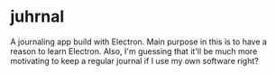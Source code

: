 # juhrnal
A journaling app build with Electron. Main purpose in this is to have a reason to learn Electron. Also, I'm guessing that it'll be much more motivating to keep a regular journal if I use my own software right?
